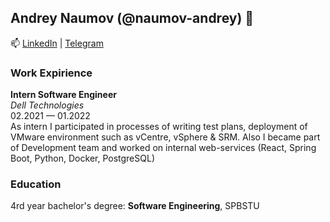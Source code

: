 ## Andrey Naumov (@naumov-andrey) 🌺

📫 [LinkedIn](https://www.linkedin.com/in/naumov-andrey/) | [Telegram](https://t.me/naumov_andrey)

### Work Expirience
**Intern Software Engineer**\
*Dell Technologies*\
02.2021 — 01.2022\
As intern I participated in processes of writing test plans, deployment of VMware environment such as vCentre, vSphere & SRM.
Also I became part of Development team and worked on internal
web-services (React, Spring Boot, Python, Docker, PostgreSQL)

### Education
4rd year bachelor's degree: **Software Engineering**, SPBSTU

